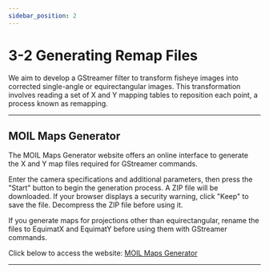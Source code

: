 ```yaml
---
sidebar_position: 2
---
```


# 3-2 Generating Remap Files

We aim to develop a GStreamer filter to transform fisheye images into corrected single-angle or equirectangular images. This transformation involves reading a set of X and Y mapping tables to reposition each point, a process known as remapping.

---

## MOIL Maps Generator

The MOIL Maps Generator website offers an online interface to generate the X and Y map files required for GStreamer commands.

Enter the camera specifications and additional parameters, then press the "Start" button to begin the generation process. A ZIP file will be downloaded. If your browser displays a security warning, click "Keep" to save the file. Decompress the ZIP file before using it.

If you generate maps for projections other than equirectangular, rename the files to EquimatX and EquimatY before using them with GStreamer commands.

Click below to access the website:
[MOIL Maps Generator](http://140.112.12.82/moilmapgen/)

---